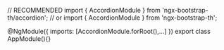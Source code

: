 // RECOMMENDED
import { AccordionModule } from 'ngx-bootstrap-th/accordion';
// or
import { AccordionModule } from 'ngx-bootstrap-th';

@NgModule({
  imports: [AccordionModule.forRoot(),...]
})
export class AppModule(){}
